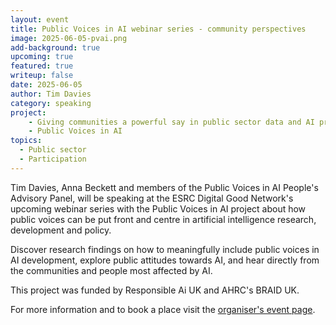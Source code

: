 ```yaml
---
layout: event
title: Public Voices in AI webinar series - community perspectives
image: 2025-06-05-pvai.png
add-background: true
upcoming: true
featured: true
writeup: false
date: 2025-06-05
author: Tim Davies
category: speaking
project: 
    - Giving communities a powerful say in public sector data and AI projects
    - Public Voices in AI
topics:
  - Public sector
  - Participation
---
```


Tim Davies, Anna Beckett and members of the Public Voices in AI People's Advisory Panel, will be speaking at the ESRC Digital Good Network's upcoming webinar series with the Public Voices in AI project about how public voices can be put front and centre in artificial intelligence research, development and policy. 

<!--more-->

Discover research findings on how to meaningfully include public voices in AI development, explore public attitudes towards AI, and hear directly from the communities and people most affected by AI. 
 
This project was funded by Responsible Ai UK and AHRC's BRAID UK. 
 
For more information and to book a place visit the [organiser's event page](https://digitalgood.net/pvai-seminar-series/).